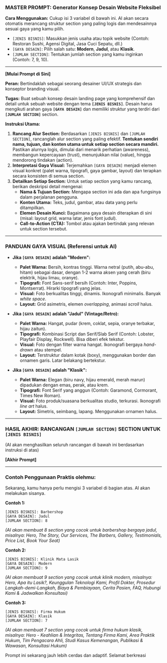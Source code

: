 ### **MASTER PROMPT: Generator Konsep Desain Website Fleksibel**

**Cara Menggunakan:**
Cukup isi 3 variabel di bawah ini. AI akan secara otomatis merancang struktur section yang paling logis dan mendesainnya sesuai gaya yang kamu pilih.

*   `[JENIS BISNIS]`: Masukkan jenis usaha atau topik website (Contoh: Restoran Sushi, Agensi Digital, Jasa Cuci Sepatu, dll.)
*   `[GAYA DESAIN]`: Pilih salah satu: **Modern**, **Jadul**, atau **Klasik**.
*   `[JUMLAH SECTION]`: Tentukan jumlah section yang kamu inginkan (Contoh: 7, 9, 10).

---

**[Mulai Prompt di Sini]**

**Peran:** Bertindaklah sebagai seorang desainer UI/UX strategis dan konseptor branding visual.

**Tugas:** Buat sebuah konsep desain landing page yang komprehensif dan detail untuk sebuah website dengan tema **`[JENIS BISNIS]`**. Desain harus mengikuti arahan gaya **`[GAYA DESAIN]`** dan memiliki struktur yang terdiri dari **`[JUMLAH SECTION]`** section.

**Instruksi Utama:**
1.  **Rancang Alur Section:** Berdasarkan `[JENIS BISNIS]` dan `[JUMLAH SECTION]`, rancanglah alur section yang paling efektif. **Tentukan sendiri nama, tujuan, dan konten utama untuk setiap section secara mandiri.** Pastikan alurnya logis, dimulai dari menarik perhatian (awareness), membangun kepercayaan (trust), menunjukkan nilai (value), hingga mendorong tindakan (action).
2.  **Interpretasi Gaya Visual:** Terjemahkan `[GAYA DESAIN]` menjadi elemen visual konkret (palet warna, tipografi, gaya gambar, layout) dan terapkan secara konsisten di semua section.
3.  **Detailkan Setiap Section:** Untuk setiap section yang kamu rancang, berikan deskripsi detail mengenai:
    *   **Nama & Tujuan Section:** Mengapa section ini ada dan apa fungsinya dalam perjalanan pengguna.
    *   **Konten Utama:** Teks, judul, gambar, atau data yang perlu ditampilkan.
    *   **Elemen Desain Kunci:** Bagaimana gaya desain diterapkan di sini (misal: layout grid, warna latar, jenis font judul).
    *   **Call-to-Action (CTA):** Tombol atau ajakan bertindak yang relevan untuk section tersebut.

---

### **PANDUAN GAYA VISUAL (Referensi untuk AI)**

*   **Jika `[GAYA DESAIN]` adalah "Modern":**
    *   **Palet Warna:** Bersih, kontras tinggi. Warna netral (putih, abu-abu, hitam) sebagai dasar, dengan 1-2 warna aksen yang cerah (biru elektrik, hijau limau, oranye).
    *   **Tipografi:** Font Sans-serif bersih (Contoh: Inter, Poppins, Montserrat). Hirarki tipografi yang jelas.
    *   **Visual:** Foto berkualitas tinggi, dinamis. Ikonografi minimalis. Banyak *white space*.
    *   **Layout:** Grid asimetris, elemen *overlapping*, animasi *scroll* halus.

*   **Jika `[GAYA DESAIN]` adalah "Jadul" (Vintage/Retro):**
    *   **Palet Warna:** Hangat, pudar (krem, coklat, sepia, oranye terbakar, hijau zaitun).
    *   **Tipografi:** Kombinasi Script dan Serif/Slab Serif (Contoh: Lobster, Playfair Display, Rockwell). Bisa diberi efek tekstur.
    *   **Visual:** Foto dengan filter warna hangat. Ikonografi bergaya *hand-drawn* atau stempel.
    *   **Layout:** Terstruktur dalam kotak (boxy), menggunakan border dan ornamen garis. Latar belakang bertekstur.

*   **Jika `[GAYA DESAIN]` adalah "Klasik":**
    *   **Palet Warna:** Elegan (biru navy, hijau emerald, merah marun) dipadukan dengan emas, perak, atau krem.
    *   **Tipografi:** Font Serif yang anggun (Contoh: Garamond, Cormorant, Times New Roman).
    *   **Visual:** Foto produk/suasana berkualitas studio, terkurasi. Ikonografi *line art* halus.
    *   **Layout:** Simetris, seimbang, lapang. Menggunakan ornamen halus.

---

### **HASIL AKHIR: RANCANGAN `[JUMLAH SECTION]` SECTION UNTUK `[JENIS BISNIS]`**

(AI akan menghasilkan seluruh rancangan di bawah ini berdasarkan instruksi di atas)

**[Akhir Prompt]**

---

### **Contoh Penggunaan Praktis olehmu:**

Sekarang, kamu hanya perlu mengisi 3 variabel di bagian atas. AI akan melakukan sisanya.

**Contoh 1:**
```
[JENIS BISNIS]: Barbershop
[GAYA DESAIN]: Jadul
[JUMLAH SECTION]: 8
```
*(AI akan membuat 8 section yang cocok untuk barbershop bergaya jadul, misalnya: Hero, The Story, Our Services, The Barbers, Gallery, Testimonials, Price List, Book Your Seat)*

**Contoh 2:**
```
[JENIS BISNIS]: Klinik Mata Lasik
[GAYA DESAIN]: Modern
[JUMLAH SECTION]: 9
```
*(AI akan membuat 9 section yang cocok untuk klinik modern, misalnya: Hero, Apa itu Lasik?, Keunggulan Teknologi Kami, Profil Dokter, Prosedur Langkah-demi-Langkah, Biaya & Pembiayaan, Cerita Pasien, FAQ, Hubungi Kami & Jadwalkan Konsultasi)*

**Contoh 3:**
```
[JENIS BISNIS]: Firma Hukum
[GAYA DESAIN]: Klasik
[JUMLAH SECTION]: 7
```
*(AI akan membuat 7 section yang cocok untuk firma hukum klasik, misalnya: Hero - Keahlian & Integritas, Tentang Firma Kami, Area Praktik Hukum, Tim Pengacara Ahli, Studi Kasus Kemenangan, Publikasi & Wawasan, Konsultasi Hukum)*

Prompt ini sekarang jauh lebih cerdas dan adaptif. Selamat berkreasi
